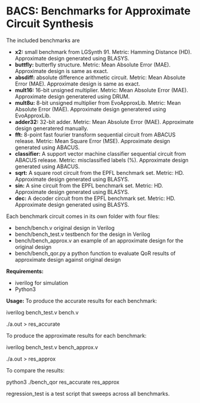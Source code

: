 # BACS: Benchmarks for Approximate Circuit Synthesis

The included benchmarks are

- **x2:**      small benchmark from LGSynth 91. Metric: Hamming Distance (HD). Approximate design generated using BLASYS.
- **buttfly:**      butterfly structure. Metric: Mean Absolute Error (MAE). Approximate design is same as exact.
- **absdiff:**      absolute difference arithmetic circuit. Metric: Mean Absolute Error (MAE). Approximate design is same as exact.
- **mult16:**  16-bit unsigned multiplier. Metric: Mean Absolute Error (MAE). Approximate design generatered using DRUM.
- **mult8u:**  8-bit unsigned multiplier from EvoApproxLib. Metric: Mean Absolute Error (MAE). Approximate design generatered using EvoApproxLib.
- **adder32:** 32-bit adder. Metric: Mean Absolute Error (MAE). Approximate design generatered manually.
- **fft:**     8-point fast fourier transform  sequential circuit from ABACUS release. Metric: Mean Square Error (MSE). Approximate design generated using ABACUS.
- **classifier:**     A support vector machine classifier sequential circuit from ABACUS release.  Metric: misclassified labels (%). Approximate design generated using ABACUS.
- **sqrt:**    A square root circuit from the EPFL benchmark set. Metric: HD. Approximate design generated using BLASYS.
- **sin:**     A sine circuit from the EPFL benchmark set. Metric: HD. Approximate design generated using BLASYS.
- **dec:**     A decoder circuit from the EPFL benchmark set. Metric: HD. Approximate design generated using BLASYS.


Each benchmark circuit comes in its own folder with four files:

- bench/bench.v           original design in Verilog
- bench/bench_test.v      testbench for the design in Verilog
- bench/bench_approx.v    an example of an approximate design for the original design
- bench/bench_qor.py      a python function to evaluate QoR results of approximate design against original design

**Requirements:**
- iverilog for simulation
- Python3


**Usage:** 
To produce the accurate results for each benchmark:

iverilog bench_test.v bench.v

./a.out > res_accurate

To produce the approximate results for each benchmark:

iverilog bench_test.v bench_approx.v

./a.out > res_approx

To compare the results:

python3 ./bench_qor res_accurate res_approx

regression_test is a test script that sweeps across all benchmarks.

